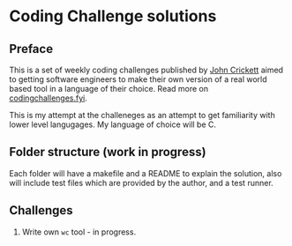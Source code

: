 # Coding Challenge solutions

## Preface
This is a set of weekly coding challenges published by [John Crickett](https://uk.linkedin.com/in/johncrickett) aimed to getting software engineers to make their own version of a real world based tool in a language of their choice. Read more on [codingchallenges.fyi](codingchallenges.fyi).

This is my attempt at the challeneges as an attempt to get familiarity with lower level langugages. My language of choice will be C.


## Folder structure (work in progress)
Each folder will have a makefile and a README to explain the solution, also will include test files which are provided by the author, and a test runner.

## Challenges
1. Write own `wc` tool - in progress. 
